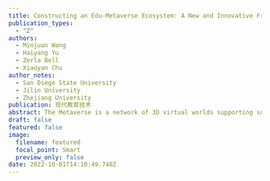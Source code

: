 ```yaml
---
title: Constructing an Edu-Metaverse Ecosystem: A New and Innovative Framework
publication_types:
  - "2"
authors:
  - Minjuan Wang
  - Haiyang Yu
  - Zerla Bell
  - Xiaoyan Chu
author_notes:
  - San Diego State University
  - Jilin University
  - Zhejiang University
publication: 现代教育技术
abstract: The Metaverse is a network of 3D virtual worlds supporting social connections among its users and enabling them to participate in activities mimicking real life. It merges physical and virtual reality and provides channels for multisensory interactions and immersions in a variety of environments [1]. Metaverse is considered the third wave of the Internet revolution, and it is built on new and emerging technologies such as Extended Reality (XR) and Artificial Intelligence (AI). Research on the impact of the Metaverse on education exploded in 2022. Here we explore learning across the Metaverse and propose a new and innovative theoretical framework by reviewing literature and synthesizing best practices in designing metaverse learning environments. This Ecosystem consists of four major hubs: A) Instructional design and performance technology hub, B) Knowledge hub, C) Research and technology hub, and D) Talent and training hub. Common to all four hubs are the factors in the three wheels (Fig. 8): a) Infrastructure, business industry, and communication: b) technology access and equity, and c) user rights, data security, and privacy policy. We believe that this framework can help guide emerging research and development on the applications of Metaverse in education. We also hope this paper can serve as a launch pad for the special issue on Metaverse and the Future of Education supported by the IEEE Education Society.
draft: false
featured: false
image:
  filename: featured
  focal_point: Smart
  preview_only: false
date: 2022-10-01T14:10:49.748Z
---
```

